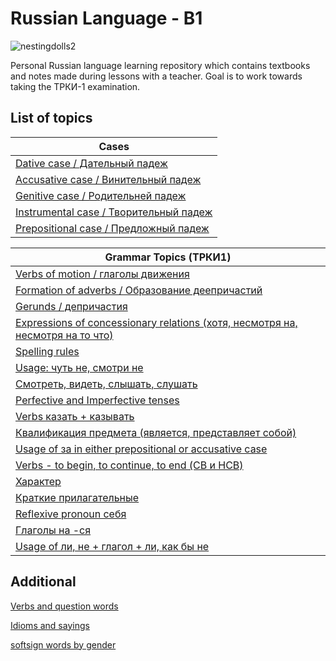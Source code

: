 # Russian Language - B1 

![nestingdolls2](https://user-images.githubusercontent.com/41984034/228809962-148f4725-de81-4542-902a-bd6091480092.png)   

Personal Russian language learning repository which contains textbooks and notes made during lessons with a teacher. Goal is to work towards taking the ТРКИ-1 examination. 

## List of topics 

| Cases |
| --- |
|[Dative case / Дательный падеж](/notes/dative_case/dative_index.md)|
|[Accusative case / Винительный падеж](/notes/accusative_case/accusative_index.md)|
|[Genitive case / Родительней падеж](/notes/genitive_case/genitive_index.md)|
|[Instrumental case / Творительный падеж](/notes/instrumental_case/instrumental_index.md)|
|[Prepositional case / Предложный падеж](/notes/prepositional_case/prepositional_index.md)|

| Grammar Topics (ТРКИ1) |
| --- |
|[Verbs of motion / глаголы движения](/notes/verbs_of_motion/verbs_of_motion_index.md)|
|[Formation of adverbs / Образование деепричастий](/notes/other_topics/revision_2023_03_15.md)|
|[Gerunds / депричастия](/notes/other_topics/revision_2023_03_21.md)|
|[Expressions of concessionary relations (хотя, несмотря на, несмотря на то что)](/notes/other_topics/revision_2023_03_15.md)|
|[Spelling rules](/notes/other_topics/spelling_rules.md)|
|[Usage: чуть не, смотри не](/notes/other_topics/revision_2023_06_22.md)|
|[Смотреть, видеть, слышать, слушать](/notes/other_topics/revision_2023_07_13.md)|
|[Perfective and Imperfective tenses](/notes/other_topics/perfective_imperfective.md)|
|[Verbs казать + казывать](/notes/other_topics/kaz.md)|
|[Квалификация предмета (является, представляет собой)](/notes/other_topics/qualification_of_objects.md)|
|[Usage of за in either prepositional or accusative case](/notes/other_topics/za.md)|
|[Verbs - to begin, to continue, to end (СВ и НСВ)](/notes/other_topics/начать_продолжать_закончить.md)|
|[Характер](/notes/other_topics/character.md)|
|[Краткие прилагательные](/notes/other_topics/short_forms.md)|
|[Reflexive pronoun себя](/notes/other_topics/себе.md)|
|[Глаголы на -ся](/notes/other_topics/глаголы_на_ся.md)|
|[Usage of ли, не + глагол + ли, как бы не](/notes/other_topics/ли.md)|



## Additional 

[Verbs and question words](/notes/verbs_with_cases.xlsx)

[Idioms and sayings](/notes/idioms.md)

[softsign words by gender](/notes/softsign_words.md)


